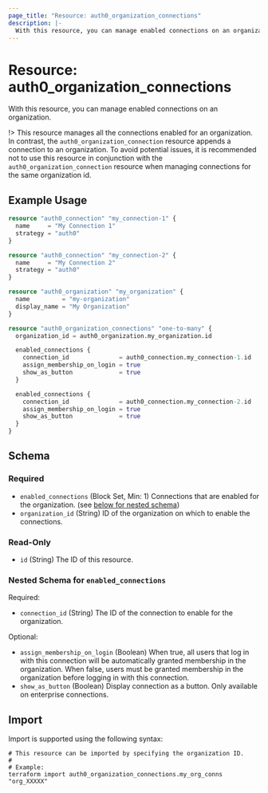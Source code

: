 ```yaml
---
page_title: "Resource: auth0_organization_connections"
description: |-
  With this resource, you can manage enabled connections on an organization.
---
```


# Resource: auth0_organization_connections

With this resource, you can manage enabled connections on an organization.

!> This resource manages all the connections enabled for an organization. In contrast, the `auth0_organization_connection`
resource appends a connection to an organization. To avoid potential issues, it is recommended not to use this
resource in conjunction with the `auth0_organization_connection` resource when managing connections for the same
organization id.

## Example Usage

```terraform
resource "auth0_connection" "my_connection-1" {
  name     = "My Connection 1"
  strategy = "auth0"
}

resource "auth0_connection" "my_connection-2" {
  name     = "My Connection 2"
  strategy = "auth0"
}

resource "auth0_organization" "my_organization" {
  name         = "my-organization"
  display_name = "My Organization"
}

resource "auth0_organization_connections" "one-to-many" {
  organization_id = auth0_organization.my_organization.id

  enabled_connections {
    connection_id              = auth0_connection.my_connection-1.id
    assign_membership_on_login = true
    show_as_button             = true
  }

  enabled_connections {
    connection_id              = auth0_connection.my_connection-2.id
    assign_membership_on_login = true
    show_as_button             = true
  }
}
```

<!-- schema generated by tfplugindocs -->
## Schema

### Required

- `enabled_connections` (Block Set, Min: 1) Connections that are enabled for the organization. (see [below for nested schema](#nestedblock--enabled_connections))
- `organization_id` (String) ID of the organization on which to enable the connections.

### Read-Only

- `id` (String) The ID of this resource.

<a id="nestedblock--enabled_connections"></a>
### Nested Schema for `enabled_connections`

Required:

- `connection_id` (String) The ID of the connection to enable for the organization.

Optional:

- `assign_membership_on_login` (Boolean) When true, all users that log in with this connection will be automatically granted membership in the organization. When false, users must be granted membership in the organization before logging in with this connection.
- `show_as_button` (Boolean) Display connection as a button. Only available on enterprise connections.

## Import

Import is supported using the following syntax:

```shell
# This resource can be imported by specifying the organization ID.
#
# Example:
terraform import auth0_organization_connections.my_org_conns "org_XXXXX"
```
